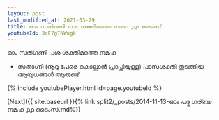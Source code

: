 ```yaml
---
layout: post
last_modified_at: 2021-03-29
title: ഓം സത്ഗണി പശ ശക്തിമത്തെ നമഹ ൧൧ ടൈംസ്
youtubeId: 3cF7gTNWugk
---
```

 
 
 ഓം സത്ഗണി പശ ശക്തിമത്തെ നമഹ 
 
 -  സതാഗ്നി (നൂറു പേരെ കൊല്ലാൻ പ്രാപ്തിയുള്ള) പാസശക്തി തുടങ്ങിയ ആയുധങ്ങൾ ആരുണ്ട് 
 
  
 
  
 
 
 
 
 
 


{% include youtubePlayer.html id=page.youtubeId %}
 
[Next]({{ site.baseurl }}{% link  split2/_posts/2014-11-13-ഓം പദ്മ ഗര്ഭയ നമഹ ൧൧ ടൈംസ്.md%})
 
